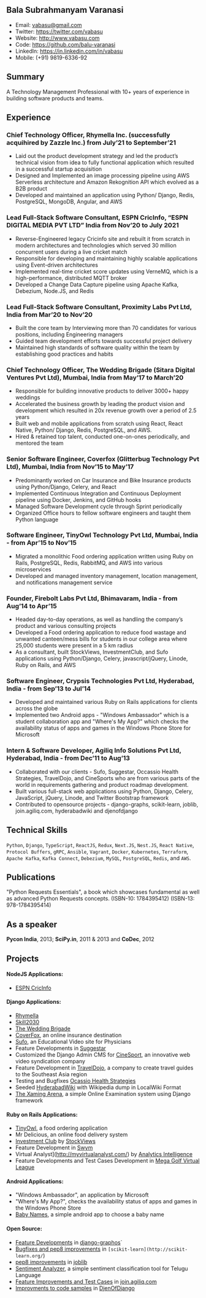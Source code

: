 Bala Subrahmanyam Varanasi
--------------------------
* Email: vabasu@gmail.com
* Twitter: https://twitter.com/vabasu
* Website: http://www.vabasu.com
* Code: https://github.com/balu-varanasi
* LinkedIn: https://in.linkedin.com/in/vabasu
* Mobile: (+91) 9819-6336-92

Summary
-------
A Technology Management Professional with 10+ years of experience in building software products and teams. 

Experience
----------
### Chief Technology Officer, Rhymella Inc. (successfully acquihired by Zazzle Inc.) from July’21 to September’21

- Laid out the product development strategy and led the product’s technical vision from idea to fully functional application which resulted in a successful startup acquisition
- Designed and Implemented an image processing pipeline using AWS Serverless architecture and Amazon Rekognition API which evolved as a B2B product
- Developed and maintained an application  using Python/ Django, Redis, PostgreSQL, MongoDB, Angular, and AWS


### Lead Full-Stack Software Consultant, ESPN CricInfo, “ESPN DIGITAL MEDIA PVT LTD” India from Nov’20 to July 2021

- Reverse-Engineered legacy Cricinfo site and rebuilt it from scratch in modern architectures and technologies which served 30 million concurrent users during a live cricket match
- Responsible for developing and maintaining highly scalable applications using Event-driven architectures
- Implemented real-time cricket score updates using VerneMQ, which is a high-performance, distributed MQTT broker
- Developed a Change Data Capture pipeline using Apache Kafka, Debezium, Node.JS, and Redis


### Lead Full-Stack Software Consultant, Proximity Labs Pvt Ltd, India from Mar’20 to Nov’20

- Built the core team by Interviewing more than 70 candidates for various positions, including Engineering managers
- Guided team development efforts towards successful project delivery
- Maintained high standards of software quality within the team by establishing good practices and habits


### Chief Technology Officer, The Wedding Brigade (Sitara Digital Ventures Pvt Ltd), Mumbai, India from May’17 to March’20

- Responsible for building innovative products to deliver 3000+ happy weddings
- Accelerated the business growth by leading the product vision and development which resulted in 20x revenue growth over a period of 2.5 years
- Built web and mobile applications from scratch using React, React Native, Python/ Django, Redis, PostgreSQL, and AWS.
- Hired & retained top talent, conducted one-on-ones periodically, and mentored the team


### Senior Software Engineer, Coverfox (Glitterbug Technology Pvt Ltd), Mumbai, India from Nov’15 to May’17

- Predominantly worked on Car Insurance and Bike Insurance products using Python/Django, Celery, and React
- Implemented Continuous Integration and Continuous Deployment pipeline using Docker, Jenkins, and GitHub hooks
- Managed Software Development cycle through Sprint periodically
- Organized Office hours to fellow software engineers and taught them Python language


### Software Engineer, TinyOwl Technology Pvt Ltd, Mumbai, India - from Apr’15 to Nov’15

- Migrated a monolithic Food ordering application written using Ruby on Rails, PostgreSQL, Redis, RabbitMQ, and AWS into various microservices
- Developed and managed inventory management, location management, and notifications management service


### Founder, Firebolt Labs Pvt Ltd, Bhimavaram, India - from Aug’14 to Apr’15

- Headed day-to-day operations, as well as handling the company’s product and various consulting projects
- Developed a Food ordering application to reduce food wastage and unwanted canteen/mess bills for students in our college area where 25,000 students were present in a 5 km radius
- As a consultant, built StockViews, InvestmentClub, and Sufo applications using Python/Django, Celery, javascript/jQuery, Linode, Ruby on Rails, and AWS

### Software Engineer, Crypsis Technologies Pvt Ltd, Hyderabad, India - from Sep’13 to Jul’14

- Developed and maintained various Ruby on Rails applications for clients across the globe
- Implemented two Android apps - "Windows Ambassador" which is a student collaboration app and "Where's My App?" which checks the availability status of apps and games in the Windows Phone Store for Microsoft


### Intern & Software Developer, Agiliq Info Solutions Pvt Ltd, Hyderabad, India - from Dec’11 to Aug’13

- Collaborated with our clients - Sufo, Suggestar, Occassio Health Strategies, TravelDojo, and CineSports who are from various parts of the world in requirements gathering and product roadmap development.
- Built various full-stack web applications using Python, Django, Celery, JavaScript, jQuery, Linode, and Twitter Bootstrap framework
- Contributed to opensource projects - django-graphs, scikit-learn, joblib, join.agiliq.com, hyderabadwiki and djenofdjango


Technical Skills
----------------
`Python`, `Django`, `TypeScript`, `ReactJS`, `Redux`, `Next.JS`, `Nest.JS`, `React Native`, `Protocol Buffers`, `gRPC`, `Ansible`, `Vagrant`, `Docker`, `Kubernetes`, `Terraform`, `Apache Kafka`, `Kafka Connect`, `Debezium`, `MySQL`, `PostgreSQL`, `Redis`, and `AWS`.

Publications
------------
"Python Requests Essentials", a book which showcases fundamental as well as advanced Python Requests concepts. (ISBN-10: 1784395412) (ISBN-13: 978-1784395414)

As a speaker
------------
**Pycon India**, 2013; **SciPy.in**, 2011 & 2013 and **CoDec**, 2012

Projects
--------

#### NodeJS Applications:

- [ESPN CricInfo](https://www.espncricinfo.com/)

#### Django Applications:

- [Rhymella](https://dev.rhymella.com/)
- [Skill2030](https://www.skill2030.com/)
- [The Wedding Brigade](https://www.theweddingbrigade.com/)
- [CoverFox](https://www.coverfox.com/), an online insurance destination
- [Sufo](https://sufo.org), an Educational Video site for Physicians
- Feature Developments in [Suggestar](http://www.suggestar.com/)
- Customized the Django Admin CMS for [CineSport](http://www.cinesport.com/), an innovative web video syndication company
- Feature Development in [TravelDojo](http://www.traveldojo.com/), a company to create travel guides to the Southeast Asia region
- Testing and Bugfixes [Ocassio Health Strategies](https://www.occasiohealth.org/)
- Seeded [HyderabadWiki](http://hyderabadwiki.com/) with Wikipedia dump in LocalWiki Format
- [The Xaming Arena](https://github.com/Balu-Varanasi/The_Xaming_Arena), a simple Online Examination system using Django framework

#### Ruby on Rails Applications:

- [TinyOwl](http://tinyowl.com), a food ordering application
- Mr Delicious, an online food delivery system
- [Investment Club](http://investmentclub.stockviews.com/) by [StockViews](http://www.stockviews.com/)
- Feature Development in [Swym](http://swym.it/)
- Virtual Analyst](http://myvirtualanalyst.com/) by [Analytics Intelligence](http://analyticsintelligence.com/)
- Feature Developments and Test Cases Development in [Mega Golf Virtual League](http://dev.megagolfvirtualleague.com/)

#### Android Applications:

- "Windows Ambassador", an application by Microsoft
- "Where's My App?", checks the availability status of apps and games in the Windows Phone Store
- [Baby Names](https://github.com/Balu-Varanasi/BabyNamesApp), a simple android app to choose a baby name

#### Open Source:

- [Feature Developments](https://github.com/agiliq/django-graphos/commits?author=Balu-Varanasi) in [django-graphos](https://github.com/agiliq/django-graphos)`
- [Bugfixes and pep8 improvements](https://github.com/scikit-learn/scikit-learn/commits?author=Balu-Varanasi) in `[scikit-learn](http://scikit-learn.org/`)
- [pep8 improvements](https://github.com/joblib/joblib/commits?author=Balu-Varanasi) in [joblib](http://packages.python.org/joblib/)
- [Sentiment Analyzer](https://github.com/Balu-Varanasi/sentiment-analyzer), a simple sentiment classification tool for Telugu Language
- [Feature Improvements and Test Cases](https://github.com/agiliq/join.agiliq.com/commits?author=Balu-Varanasi) in [join.agiliq.com](https://github.com/agiliq/join.agiliq.com/)
- [Improvments to code samples](https://github.com/agiliq/djenofdjango/commits?author=Balu-Varanasi) in [DjenOfDjango](http://agiliq.com/books/djenofdjango)


